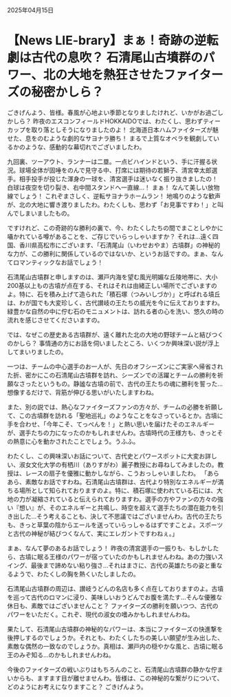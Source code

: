 2025年04月15日

# 【News LIE-brary】まぁ！奇跡の逆転劇は古代の息吹？ 石清尾山古墳群のパワー、北の大地を熱狂させたファイターズの秘密かしら？

ごきげんよう、皆様。春風が心地よい季節となりましたけれど、いかがお過ごしかしら？ 昨夜のエスコンフィールドHOKKAIDOでは、わたくし、思わずティーカップを取り落としそうになりましたのよ！ 北海道日本ハムファイターズが魅せた、息をのむような劇的なサヨナラ勝ち！ まるで上質なオペラを観劇しているかのような、感動的な幕切れでございましたわ。

九回裏、ツーアウト、ランナーは二塁。一点ビハインドという、手に汗握る状況。球場全体が固唾をのんで見守る中、打席には期待の若獅子、清宮幸太郎選手。相手投手が投じた渾身の一球を、清宮選手は迷いなく振り抜きましたの！ 白球は夜空を切り裂き、右中間スタンドへ一直線…！ まぁ！ なんて美しい放物線でしょう！ これぞまさしく、逆転サヨナラホームラン！ 地鳴りのような歓声が、北の大地に響き渡りましたわ。わたくしも、思わず「お見事ですわ！」と叫んでしまいましたもの。

ですけれど、この奇跡的な勝利の裏で、今、わたくしたちの間でまことしやかに囁かれている噂があることを、ご存じでいらっしゃいますか？ それは…遠く四国、香川県高松市にございます、「石清尾山（いわせおやま）古墳群」の神秘的な力が、この勝利に関係しているのではないか、というお話ですの。まぁ、なんてロマンティックなお話でしょう！

石清尾山古墳群と申しますのは、瀬戸内海を望む風光明媚な丘陵地帯に、大小200基以上もの古墳が点在する、それはそれは由緒正しい場所でございますのよ。特に、石を積み上げて造られた「積石塚（つみいしづか）」と呼ばれる墳丘は、わが国でも大変珍しく、古代讃岐の王たちの威光を今に伝えておりますわ。緑豊かな自然の中に佇む石のモニュメントは、訪れる者の心を洗い、悠久の時の流れを感じさせてくださいますの。

では、なぜこの歴史ある古墳群が、遠く離れた北の大地の野球チームと結びつくのかしら？ 事情通の方にお話を伺いましたところ、いくつか興味深い説が浮上してまいりましたの。

一つは、チームの中心選手のお一人が、先日のオフシーズンにご実家へ帰省された折、密かにこの石清尾山古墳群を訪れ、シーズンでの活躍とチームの勝利を祈願なさったというもの。静謐な古墳の前で、古代の王たちの魂に勝利を誓った…想像するだけで、背筋が伸びる思いがいたしますわね。

また、別の説では、熱心なファイターズファンの方々が、チームの必勝を祈願して、この古墳群を訪れる「聖地巡礼」のようなことをなさっているとか。古墳に手を合わせ、「今年こそ、てっぺんを！」と熱い思いを届けたそのエネルギーが、選手たちの力になったのかもしれませんわ。古墳時代の王様方も、きっとその熱意に心を動かされたことでしょう。うふふ。

わたくし、この興味深いお話について、古代史とパワースポットに大変お詳しい、淑女文化大学の有栖川（ありすがわ）麗子教授にお尋ねしてみましたの。教授は、レースの扇子を優雅に動かしながら、こうおっしゃいましたわ。
「あらあら、素敵なお話ですわね。石清尾山古墳群は、古代より特別なエネルギーが満ちる場所として知られておりますのよ。特に、積石塚に使われている石には、大地の力が凝縮されていると伝えられておりますわ。選手の方やファンの方々の強い『想い』が、そのエネルギーと共鳴し、時空を超えて選手たちの潜在能力を引き出した…そう考えることも、決して不思議ではございませんわ。古代の王たちも、きっと草葉の陰からエールを送っていらっしゃるはずですことよ。スポーツと古代の神秘が結びつくなんて、実にエレガントですわねぇ。」

まぁ、なんて夢のあるお話でしょう！ 昨夜の清宮選手の一振りも、もしかしたら、古墳に眠る王様のパワーが宿っていたのかもしれませんわね。あの力強いスイング、最後まで諦めない粘り強さ…それはまさに、古代の英雄たちの姿と重なるようで、わたくしの胸を熱くいたしましたの。

石清尾山古墳群の周辺は、讃岐うどんの名店も多く点在しておりますのよ。古墳を巡って古代のロマンに浸り、美味しいおうどんでお腹を満たす…そんな優雅な休日も、素敵ではございませんこと？ ファイターズの勝利を願いつつ、古代のパワーをいただく。これぞ、現代の淑女の嗜みかもしれませんわね。

果たして、石清尾山古墳群の神秘的なパワーは、本当にファイターズの快進撃を後押しするのでしょうか。それとも、わたくしたちの美しい願望が生み出した、素敵な偶然の一致なのでしょうか。真相は、瀬戸内の穏やかな風と、古墳に眠る王のみぞ知る…のかもしれませんわね。

今後のファイターズの戦いぶりはもちろんのこと、石清尾山古墳群の静かな佇まいからも、ますます目が離せませんわ。皆様は、この神秘的な繋がりについて、どのようにお考えになりますこと？ ごきげんよう。
